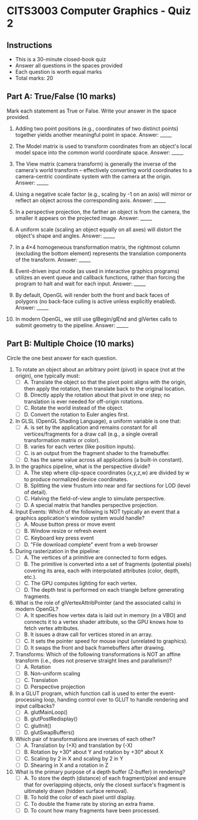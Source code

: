 # CITS3003 Computer Graphics - Quiz 2

## Instructions
- This is a 30-minute closed-book quiz
- Answer all questions in the spaces provided
- Each question is worth equal marks
- Total marks: 20

## Part A: True/False (10 marks)
Mark each statement as True or False. Write your answer in the space provided.

1. Adding two point positions (e.g., coordinates of two distinct points) together yields another meaningful point in space.
   Answer: _____

2. The Model matrix is used to transform coordinates from an object's local model space into the common world coordinate space.
   Answer: _____

3. The View matrix (camera transform) is generally the inverse of the camera's world transform – effectively converting world coordinates to a camera-centric coordinate system with the camera at the origin.
   Answer: _____

4. Using a negative scale factor (e.g., scaling by -1 on an axis) will mirror or reflect an object across the corresponding axis.
   Answer: _____

5. In a perspective projection, the farther an object is from the camera, the smaller it appears on the projected image.
   Answer: _____

6. A uniform scale (scaling an object equally on all axes) will distort the object's shape and angles.
   Answer: _____

7. In a 4×4 homogeneous transformation matrix, the rightmost column (excluding the bottom element) represents the translation components of the transform.
   Answer: _____

8. Event-driven input mode (as used in interactive graphics programs) utilizes an event queue and callback functions, rather than forcing the program to halt and wait for each input.
   Answer: _____

9. By default, OpenGL will render both the front and back faces of polygons (no back-face culling is active unless explicitly enabled).
   Answer: _____

10. In modern OpenGL, we still use glBegin/glEnd and glVertex calls to submit geometry to the pipeline.
    Answer: _____

## Part B: Multiple Choice (10 marks)
Circle the one best answer for each question.

1. To rotate an object about an arbitrary point (pivot) in space (not at the origin), one typically must:
   - [ ] A. Translate the object so that the pivot point aligns with the origin, then apply the rotation, then translate back to the original location.
   - [ ] B. Directly apply the rotation about that pivot in one step; no translation is ever needed for off-origin rotations.
   - [ ] C. Rotate the world instead of the object.
   - [ ] D. Convert the rotation to Euler angles first.

2. In GLSL (OpenGL Shading Language), a uniform variable is one that:
   - [ ] A. is set by the application and remains constant for all vertices/fragments for a draw call (e.g., a single overall transformation matrix or color).
   - [ ] B. varies for each vertex (like position inputs).
   - [ ] C. is an output from the fragment shader to the framebuffer.
   - [ ] D. has the same value across all applications (a built-in constant).

3. In the graphics pipeline, what is the perspective divide?
   - [ ] A. The step where clip-space coordinates (x,y,z,w) are divided by w to produce normalized device coordinates.
   - [ ] B. Splitting the view frustum into near and far sections for LOD (level of detail).
   - [ ] C. Halving the field-of-view angle to simulate perspective.
   - [ ] D. A special matrix that handles perspective projection.

4. Input Events: Which of the following is NOT typically an event that a graphics application's window system would handle?
   - [ ] A. Mouse button press or move event
   - [ ] B. Window resize or refresh event
   - [ ] C. Keyboard key press event
   - [ ] D. "File download complete" event from a web browser

5. During rasterization in the pipeline:
   - [ ] A. The vertices of a primitive are connected to form edges.
   - [ ] B. The primitive is converted into a set of fragments (potential pixels) covering its area, each with interpolated attributes (color, depth, etc.).
   - [ ] C. The GPU computes lighting for each vertex.
   - [ ] D. The depth test is performed on each triangle before generating fragments.

6. What is the role of glVertexAttribPointer (and the associated calls) in modern OpenGL?
   - [ ] A. It specifies how vertex data is laid out in memory (in a VBO) and connects it to a vertex shader attribute, so the GPU knows how to fetch vertex attributes.
   - [ ] B. It issues a draw call for vertices stored in an array.
   - [ ] C. It sets the pointer speed for mouse input (unrelated to graphics).
   - [ ] D. It swaps the front and back framebuffers after drawing.

7. Transforms: Which of the following transformations is NOT an affine transform (i.e., does not preserve straight lines and parallelism)?
   - [ ] A. Rotation
   - [ ] B. Non-uniform scaling
   - [ ] C. Translation
   - [ ] D. Perspective projection

8. In a GLUT program, which function call is used to enter the event-processing loop, handing control over to GLUT to handle rendering and input callbacks?
   - [ ] A. glutMainLoop()
   - [ ] B. glutPostRedisplay()
   - [ ] C. glutInit()
   - [ ] D. glutSwapBuffers()

9. Which pair of transformations are inverses of each other?
   - [ ] A. Translation by (+X) and translation by (-X)
   - [ ] B. Rotation by +30° about Y and rotation by +30° about X
   - [ ] C. Scaling by 2 in X and scaling by 2 in Y
   - [ ] D. Shearing in X and a rotation in Z

10. What is the primary purpose of a depth buffer (Z-buffer) in rendering?
    - [ ] A. To store the depth (distance) of each fragment/pixel and ensure that for overlapping objects, only the closest surface's fragment is ultimately drawn (hidden surface removal).
    - [ ] B. To hold the color of each pixel until display.
    - [ ] C. To double the frame rate by storing an extra frame.
    - [ ] D. To count how many fragments have been processed. 